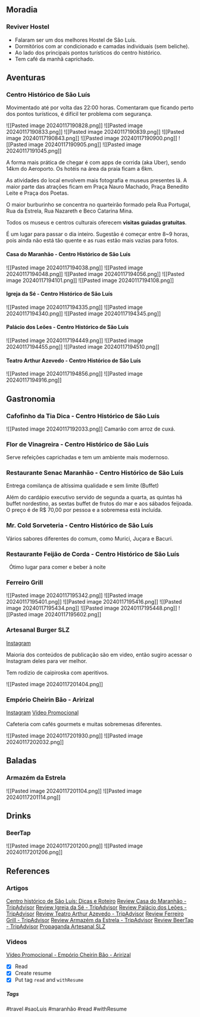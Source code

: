 ## Moradia

### Reviver Hostel

- Falaram ser um dos melhores Hostel de São Luís. 
- Dormitórios com ar condicionado e camadas individuais (sem beliche).
- Ao lado dos principais pontos turísticos do centro histórico.
- Tem café da manhã caprichado. 

## Aventuras

### Centro Histórico de São Luís

Movimentado até por volta das 22:00 horas.
Comentaram que ficando perto dos pontos turísticos, é difícil ter problema com segurança.

![[Pasted image 20240117190828.png]]
![[Pasted image 20240117190833.png]]
![[Pasted image 20240117190839.png]]
![[Pasted image 20240117190843.png]]
![[Pasted image 20240117190900.png]]
![[Pasted image 20240117190905.png]]
![[Pasted image 20240117191045.png]]

A forma mais prática de chegar é com apps de corrida (aka Uber), sendo 14km do Aeroporto.
Os hotéis na área da praia ficam a 6km.

As atividades do local envolvem mais fotografia e museus presentes lá.
A maior parte das atrações ficam em Praça Nauro Machado, Praça Benedito Leite e Praça dos Poetas.

O maior burburinho se concentra no quarteirão formado pela Rua Portugal, Rua da Estrela, Rua Nazareth e Beco Catarina Mina.

Todos os museus e centros culturais oferecem **visitas guiadas gratuitas**.

É um lugar para passar o dia inteiro. Sugestão é começar entre 8~9 horas, pois ainda não está tão quente e as ruas estão mais vazias para fotos.

#### Casa do Maranhão - Centro Histórico de São Luís

![[Pasted image 20240117194038.png]]
![[Pasted image 20240117194048.png]]
![[Pasted image 20240117194056.png]]
![[Pasted image 20240117194101.png]]
![[Pasted image 20240117194108.png]]

#### Igreja da Sé - Centro Histórico de São Luís

![[Pasted image 20240117194335.png]]
![[Pasted image 20240117194340.png]]
![[Pasted image 20240117194345.png]]

#### Palácio dos Leões - Centro Histórico de São Luís

![[Pasted image 20240117194449.png]]
![[Pasted image 20240117194455.png]]
![[Pasted image 20240117194510.png]]


#### Teatro Arthur Azevedo - Centro Histórico de São Luís

![[Pasted image 20240117194856.png]]
![[Pasted image 20240117194916.png]]

## Gastronomia

### Cafofinho da Tia Dica - Centro Histórico de São Luís

![[Pasted image 20240117192033.png]]
Camarão com arroz de cuxá.
### Flor de Vinagreira - Centro Histórico de São Luís

Serve refeições caprichadas e tem um ambiente mais modernoso.

### Restaurante Senac Maranhão - Centro Histórico de São Luís

Entrega comilança de altíssima qualidade e sem limite (Buffet)

Além do cardápio executivo servido de segunda a quarta, as quintas há buffet nordestino, as sextas buffet de frutos do mar e aos sábados feijoada. O preço é de R$ 70,00 por pessoa e a sobremesa está incluída.

### Mr. Cold Sorveteria - Centro Histórico de São Luís

Vários sabores diferentes do comum, como Murici, Juçara e Bacuri.

### Restaurante Feijão de Corda - Centro Histórico de São Luís
 
Ótimo lugar para comer e beber à noite

### Ferreiro Grill

![[Pasted image 20240117195342.png]]
![[Pasted image 20240117195401.png]]
![[Pasted image 20240117195416.png]]
![[Pasted image 20240117195434.png]]
![[Pasted image 20240117195448.png]]
![[Pasted image 20240117195602.png]]

### Artesanal Burger SLZ

[Instagram](https://www.instagram.com/artesanalburgerslz)

Maioria dos conteúdos de publicação são em video, então sugiro acessar o Instagram deles para ver melhor.

Tem rodizio de caipiroska com aperitivos.

![[Pasted image 20240117201404.png]]

### Empório Cheirin Bão - Aririzal

[Instagram](https://www.instagram.com/cheirinbaoaririzal)
[Vídeo Promocional](https://www.instagram.com/p/C1sagjPpgyA)

Cafeteria com cafés gourmets e muitas sobremesas diferentes.

![[Pasted image 20240117201930.png]]
![[Pasted image 20240117202032.png]]

## Baladas

### Armazém da Estrela

![[Pasted image 20240117201104.png]]
![[Pasted image 20240117201114.png]]


## Drinks

### BeerTap

![[Pasted image 20240117201200.png]]
![[Pasted image 20240117201206.png]]

## References

### Artigos

[Centro histórico de São Luís: Dicas e Roteiro](https://www.voltologo.net/centro-historico-de-sao-luis/)
[Review Casa do Maranhão - TripAdvisor](https://www.tripadvisor.com.br/Attraction_Review-g673267-d9559630-Reviews-Casa_do_Maranhao-Sao_Luis_State_of_Maranhao.html)
[Review Igreja da Sé - TripAdvisor](https://www.tripadvisor.com.br/Attraction_Review-g673267-d2391588-Reviews-Igreja_da_Se-Sao_Luis_State_of_Maranhao.html)
[Review Palácio dos Leões - TripAdvisor](https://www.tripadvisor.com.br/Attraction_Review-g673267-d2391682-Reviews-Palacio_dos_Leoes-Sao_Luis_State_of_Maranhao.html)
[Review Teatro Arthur Azevedo - TripAdvisor](https://www.tripadvisor.com.br/Attraction_Review-g673267-d2391698-Reviews-Teatro_Arthur_Azevedo-Sao_Luis_State_of_Maranhao.html)
[Review Ferreiro Grill - TripAdvisor](https://www.tripadvisor.com.br/Restaurant_Review-g673267-d6029599-Reviews-Ferreiro_Grill-Sao_Luis_State_of_Maranhao.html#photos;aggregationId=101&albumid=101&filter=7&ff=299190314)
[Review Armazém da Estrela - TripAdvisor](https://www.tripadvisor.com.br/Attraction_Review-g673267-d10093923-Reviews-Armazem_da_Estrela-Sao_Luis_State_of_Maranhao.html)
[Review BeerTap - TripAdvisor](https://www.tripadvisor.com.br/Attraction_Review-g673267-d13294637-Reviews-BeerTap-Sao_Luis_State_of_Maranhao.html)
[Propaganda Artesanal SLZ](https://www.instagram.com/p/C0mjUXDpMp8)
### Videos

[Vídeo Promocional - Empório Cheirin Bão - Aririzal](https://www.instagram.com/p/C1sagjPpgyA)


- [x] Read
- [x] Create resume
- [x] Put tag `read` and `withResume`

##### Tags
#travel #saoLuis #maranhão #read #withResume 